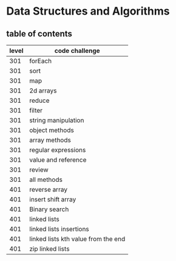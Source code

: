 # Data Structures and Algorithms

## table of contents

level|code challenge
---|---
301|forEach
301|sort
301|map
301|2d arrays
301|reduce
301|filter
301|string manipulation
301|object methods
301|array methods
301|regular expressions
301|value and reference
301|review
301|all methods
401|reverse array
401|insert shift array
401|Binary search
401|linked lists
401|linked lists insertions
401|linked lists kth value from the end
401|zip linked lists
